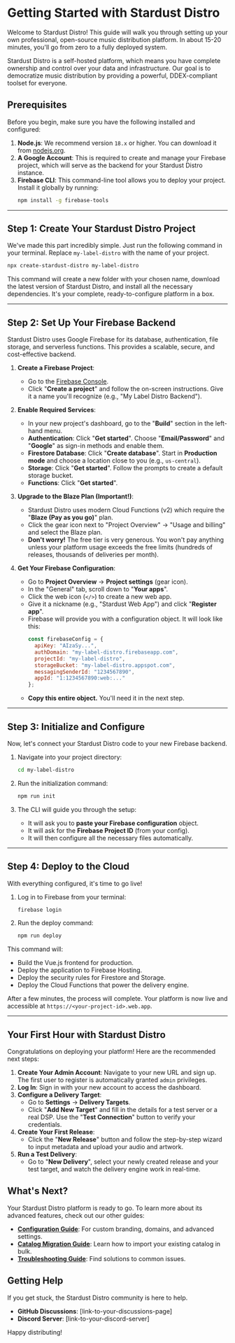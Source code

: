 # Getting Started with Stardust Distro

Welcome to Stardust Distro! This guide will walk you through setting up your own professional, open-source music distribution platform. In about 15-20 minutes, you'll go from zero to a fully deployed system.

Stardust Distro is a self-hosted platform, which means you have complete ownership and control over your data and infrastructure. Our goal is to democratize music distribution by providing a powerful, DDEX-compliant toolset for everyone.

## Prerequisites

Before you begin, make sure you have the following installed and configured:

1.  **Node.js**: We recommend version `18.x` or higher. You can download it from [nodejs.org](https://nodejs.org/).
2.  **A Google Account**: This is required to create and manage your Firebase project, which will serve as the backend for your Stardust Distro instance.
3.  **Firebase CLI**: This command-line tool allows you to deploy your project. Install it globally by running:
    ```bash
    npm install -g firebase-tools
    ```

---

## Step 1: Create Your Stardust Distro Project

We've made this part incredibly simple. Just run the following command in your terminal. Replace `my-label-distro` with the name of your project.

```bash
npx create-stardust-distro my-label-distro
```

This command will create a new folder with your chosen name, download the latest version of Stardust Distro, and install all the necessary dependencies. It's your complete, ready-to-configure platform in a box.

-----

## Step 2: Set Up Your Firebase Backend

Stardust Distro uses Google Firebase for its database, authentication, file storage, and serverless functions. This provides a scalable, secure, and cost-effective backend.

1.  **Create a Firebase Project**:

      * Go to the [Firebase Console](https://console.firebase.google.com/).
      * Click "**Create a project**" and follow the on-screen instructions. Give it a name you'll recognize (e.g., "My Label Distro Backend").

2.  **Enable Required Services**:

      * In your new project's dashboard, go to the "**Build**" section in the left-hand menu.
      * **Authentication**: Click "**Get started**". Choose "**Email/Password**" and "**Google**" as sign-in methods and enable them.
      * **Firestore Database**: Click "**Create database**". Start in **Production mode** and choose a location close to you (e.g., `us-central`).
      * **Storage**: Click "**Get started**". Follow the prompts to create a default storage bucket.
      * **Functions**: Click "**Get started**".

3.  **Upgrade to the Blaze Plan (Important\!)**:

      * Stardust Distro uses modern Cloud Functions (v2) which require the "**Blaze (Pay as you go)**" plan.
      * Click the gear icon next to "Project Overview" -\> "Usage and billing" and select the Blaze plan.
      * **Don't worry\!** The free tier is very generous. You won't pay anything unless your platform usage exceeds the free limits (hundreds of releases, thousands of deliveries per month).

4.  **Get Your Firebase Configuration**:

      * Go to **Project Overview** -\> **Project settings** (gear icon).
      * In the "General" tab, scroll down to "**Your apps**".
      * Click the web icon (`</>`) to create a new web app.
      * Give it a nickname (e.g., "Stardust Web App") and click "**Register app**".
      * Firebase will provide you with a configuration object. It will look like this:
        ```javascript
        const firebaseConfig = {
          apiKey: "AIzaSy...",
          authDomain: "my-label-distro.firebaseapp.com",
          projectId: "my-label-distro",
          storageBucket: "my-label-distro.appspot.com",
          messagingSenderId: "1234567890",
          appId: "1:1234567890:web:..."
        };
        ```
      * **Copy this entire object.** You'll need it in the next step.

-----

## Step 3: Initialize and Configure

Now, let's connect your Stardust Distro code to your new Firebase backend.

1.  Navigate into your project directory:

    ```bash
    cd my-label-distro
    ```

2.  Run the initialization command:

    ```bash
    npm run init
    ```

3.  The CLI will guide you through the setup:

      * It will ask you to **paste your Firebase configuration** object.
      * It will ask for the **Firebase Project ID** (from your config).
      * It will then configure all the necessary files automatically.

-----

## Step 4: Deploy to the Cloud

With everything configured, it's time to go live\!

1.  Log in to Firebase from your terminal:

    ```bash
    firebase login
    ```

2.  Run the deploy command:

    ```bash
    npm run deploy
    ```

This command will:

  * Build the Vue.js frontend for production.
  * Deploy the application to Firebase Hosting.
  * Deploy the security rules for Firestore and Storage.
  * Deploy the Cloud Functions that power the delivery engine.

After a few minutes, the process will complete. Your platform is now live and accessible at `https://<your-project-id>.web.app`.

-----

## Your First Hour with Stardust Distro

Congratulations on deploying your platform\! Here are the recommended next steps:

1.  **Create Your Admin Account**: Navigate to your new URL and sign up. The first user to register is automatically granted `admin` privileges.
2.  **Log In**: Sign in with your new account to access the dashboard.
3.  **Configure a Delivery Target**:
      * Go to **Settings** -\> **Delivery Targets**.
      * Click "**Add New Target**" and fill in the details for a test server or a real DSP. Use the "**Test Connection**" button to verify your credentials.
4.  **Create Your First Release**:
      * Click the "**New Release**" button and follow the step-by-step wizard to input metadata and upload your audio and artwork.
5.  **Run a Test Delivery**:
      * Go to "**New Delivery**", select your newly created release and your test target, and watch the delivery engine work in real-time.

## What's Next?

Your Stardust Distro platform is ready to go. To learn more about its advanced features, check out our other guides:

  * **[Configuration Guide](https://www.google.com/search?q=./configuration.md)**: For custom branding, domains, and advanced settings.
  * **[Catalog Migration Guide](https://www.google.com/search?q=./migration.md)**: Learn how to import your existing catalog in bulk.
  * **[Troubleshooting Guide](https://www.google.com/search?q=./troubleshooting.md)**: Find solutions to common issues.

## Getting Help

If you get stuck, the Stardust Distro community is here to help.

  * **GitHub Discussions**: [link-to-your-discussions-page]
  * **Discord Server**: [link-to-your-discord-server]

Happy distributing\!